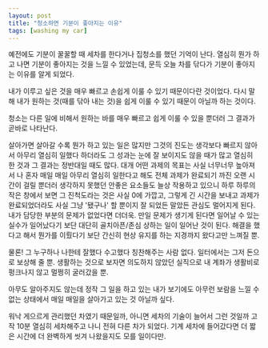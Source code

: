 ```yaml
---
layout: post
title: "청소하면 기분이 좋아지는 이유"
tags: [washing my car]
---
```


예전에도 기분이 꿀꿀할 때 세차를 한다거나 집청소를 했던 기억이 난다. 열심히 뭔가 하고 나면 기분이 좋아지는 것을 느낄 수 있었는데, 문득 오늘 차를 닦다가 기분이 좋아지는 이유를 알게 되었다.

내가 이루고 싶은 것을 매우 빠르고 손쉽게 이룰 수 있기 때문이다란 것이었다. 다시 말해 내가 원하는 것(때를 닦아 내는 것)을 쉽게 이룰 수 있기 때문이 아닐까 하는 것이다. 

청소는 다른 일에 비해서 원하는 바를 매우 빠르고 쉽게 이룰 수 있을 뿐더러 그 결과가 곧바로 나타난다.

살아가면 살아갈 수록 뭔가 하고 있는 일은 많지만 그것의 진도는 생각보다 빠르지 않아서 아무리 열심히 일했다 하더라도 그 성과는 눈에 잘 보이지도 않을 때가 많고 열심히 한 것과 그 결과는 정반대일 때도 많다. 대개 어떤 과제의 목표는 사실 너무너무 높아져서 나 혼자 매일 매일 아무리 열심히 일한다고 해도 전체 과제가 완료되기 까진 오랜 시간이 걸릴 뿐더러 생각하지 못했던 안좋은 요소들도 늘상 작용하고 있으니 하루 하루의 작은 창에서 보면 그 진척도라는 것은 사실 0에 가깝고, 그렇게 긴 시간을 보내고 과제가 완료되었더라도 사실 그냥 '됐구나' 할 뿐이지 잘 되었든 말았든 관심도 멀어지게 된다. 내가 담당한 부분의 문제가 없었다면 더더욱. 만일 문제가 생기게 된다면 일어날 수 있는 실수가 일어났다기 보단 대단히 골치아픈/존심 상하는 일이 일어난 것이 된다. 해결을 했다고 해서 뭔가를 이뤘다기 보단 간신히 현상 유지를 하는 지경까지 왔다고만 느껴질 뿐.

물론! 그 누구하나 나한테 잘했다 수고했다 칭찬해주는 사람 없다. 일터에서는 그저 돈으로 보상해 줄 뿐. 생활하는 것으로 보자면 의도하지 않았던 실직으로 내 계좌가 생활비로 펑크나지 않고 멀쩡히 굴러갔을 뿐. 

아무도 알아주지도 않는데 정작 그 일을 하고 있는 내가 보기에도 아무런 보람을 느낄 수 없는 상태에서 매일 매일을 살아가고 있는 것 아닐까 싶다.

워낙 게으르게 관리했던 차였기 때문일까, 아니면 세차의 기술이 늘어서 그런 것일까 고작 10분 열심히 세차해주고 나니 전혀 다른 차가 되었다. 기계 세차에 들어갔다면 더 짧은 시간에 더 완벽하게 씻겨 나왔을지도 모를 일이다만.

